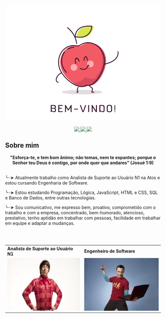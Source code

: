 <div align="center">
  <a href="https://github.com/RaffaelDiniz">
    <img src="BEMVINDO.ANIMADO.gif" width="500">
  </a>
</div>
<br>
<div align="center">
  <a href="https://github.com/RaffaelDiniz" target="_blank">
    <img src="https://img.shields.io/badge/GitHub-100000?style=for-the-badge&logo=github&logoColor=white" target="_blank">
  </a>
  <a href = "mailto:raffaeldinizferrazdias@gmail.com">
    <img src="https://img.shields.io/badge/Gmail-D14836?style=for-the-badge&logo=gmail&logoColor=white">
  </a>
  <a href="https://www.linkedin.com/in/raffael-diniz-ferraz-dias-26a273249/" target="_blank">
    <img src="https://img.shields.io/badge/-LinkedIn-%230077B5?style=for-the-badge&logo=linkedin&logoColor=white" target="_blank">
  </a>
</div>

## Sobre mim
<div align='center'>
  <b>"Esforça-te, e tem bom ânimo; não temas, nem te espantes; porque o Senhor teu Deus é contigo, por onde quer que andares" (Josué 1:9) </b>
</div><br>

╰┈➤ Atualmente trabalho como Analista de Suporte ao Usuário N1 na Atos e estou cursando Engenharia de Software. 

╰┈➤ Estou estudando Programação, Lógica, JavaScript, HTML e CSS, SQL e Banco de Dados, entre outras tecnologias.

╰┈➤ Sou comunicativo, me expresso bem, proativo, comprometido com o trabalho e com a empresa, concentrado, bem-humorado, atencioso, prestativo, tenho aptidão em trabalhar com pessoas, facilidade em trabalhar em equipe e adaptar a mudanças.

<br><br>

<div align="center">
  <table>
    <tr>
      <td>
        <b> Analista de Suporte ao Usuário N1 </b>
      </td>
      <td>
        <b> Engenheiro de Software </b>
      </td>
    </tr>
    <tr>
      <td>
        <img src="engenheiro.jpg" width="300px" height="170px">
      </td>
      <td>
          <img src="analista.jpg" width="300px" height="170px">
      </td>
    </tr>
  </table>
</div>